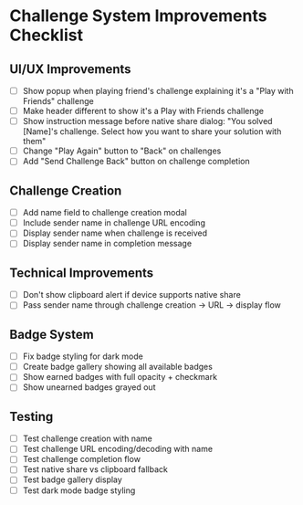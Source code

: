 # Challenge System Improvements Checklist

## UI/UX Improvements
- [ ] Show popup when playing friend's challenge explaining it's a "Play with Friends" challenge
- [ ] Make header different to show it's a Play with Friends challenge
- [ ] Show instruction message before native share dialog: "You solved [Name]'s challenge. Select how you want to share your solution with them"
- [ ] Change "Play Again" button to "Back" on challenges
- [ ] Add "Send Challenge Back" button on challenge completion

## Challenge Creation
- [ ] Add name field to challenge creation modal
- [ ] Include sender name in challenge URL encoding
- [ ] Display sender name when challenge is received
- [ ] Display sender name in completion message

## Technical Improvements
- [ ] Don't show clipboard alert if device supports native share
- [ ] Pass sender name through challenge creation → URL → display flow

## Badge System
- [ ] Fix badge styling for dark mode
- [ ] Create badge gallery showing all available badges
- [ ] Show earned badges with full opacity + checkmark
- [ ] Show unearned badges grayed out

## Testing
- [ ] Test challenge creation with name
- [ ] Test challenge URL encoding/decoding with name
- [ ] Test challenge completion flow
- [ ] Test native share vs clipboard fallback
- [ ] Test badge gallery display
- [ ] Test dark mode badge styling

